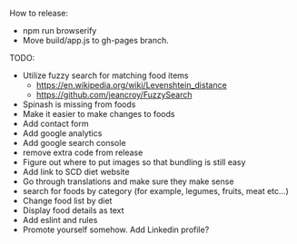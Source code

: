 How to release:
- npm run browserify
- Move build/app.js to gh-pages branch.

TODO:
- Utilize fuzzy search for matching food items
  - https://en.wikipedia.org/wiki/Levenshtein_distance
  - https://github.com/jeancroy/FuzzySearch
- Spinash is missing from foods
- Make it easier to make changes to foods
- Add contact form
- Add google analytics
- Add google search console
- remove extra code from release
- Figure out where to put images so that bundling is still easy
- Add link to SCD diet website
- Go through translations and make sure they make sense
- search for foods by category (for example, legumes, fruits, meat etc...)
- Change food list by diet 
- Display food details as text
- Add eslint and rules
- Promote yourself somehow. Add Linkedin profile?
